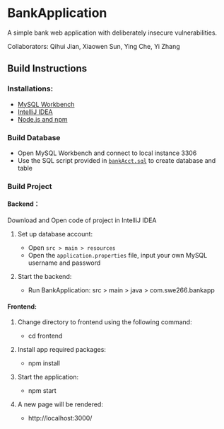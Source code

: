 # BankApplication

A simple bank web application with deliberately insecure vulnerabilities.

Collaborators: Qihui Jian, Xiaowen Sun, Ying Che, Yi Zhang

## Build Instructions
### Installations:
- [MySQL Workbench](https://dev.mysql.com/downloads/workbench/)
- [IntelliJ IDEA](https://www.jetbrains.com/idea/download/#section=mac)
- [Node.js and npm](https://nodejs.org/en/download)

### Build Database
- Open MySQL Workbench and connect to local instance 3306
- Use the SQL script provided in [`bankAcct.sql`](https://github.com/isyizhang/BankApplication/blob/main/bankAcct.sql) to create database and table

### Build Project
#### Backend：
Download and Open code of project in IntelliJ IDEA
1. Set up database account:
   -  Open `src > main > resources`
    - Open the `application.properties` file, input your own MySQL username and password

2. Start the backend:
    - Run BankApplication:  src > main > java > com.swe266.bankapp

#### Frontend:
1. Change directory to frontend using the following command:
    - cd frontend

2. Install app required packages:
    - npm install

3. Start the application:
    - npm start

4. A new page will be rendered:
    - http://localhost:3000/



